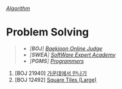 ###### [*Algorithm*](../README.md)

# Problem Solving

>   -   *[**BOJ**] [Baekjoon Online Judge](https://www.acmicpc.net)*
>   -   *[**SWEA**] [SoftWare Expert Academy](https://swexpertacademy.com)*
>   -   *[**PGMS**] [Programmers](https://programmers.co.kr)*

1.  [BOJ 21940] [가운데에서 만나기](BOJ21940.md)
2.  [BOJ 12492] [Square Tiles (Large)](BOJ12492.md)
